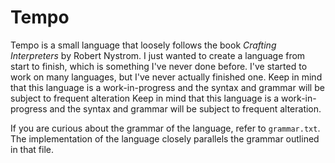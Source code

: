 # Tempo

Tempo is a small language that loosely follows the book *Crafting Interpreters*
by Robert Nystrom. I just wanted to create a language from start to finish,
which is something I've never done before. I've started to work on many
languages, but I've never actually finished one. Keep in mind that this
language is a work-in-progress and the syntax and grammar will be subject to
frequent alteration Keep in mind that this language is a work-in-progress and
the syntax and grammar will be subject to frequent alteration.

If you are curious about the grammar of the language, refer to `grammar.txt`.
The implementation of the language closely parallels the grammar outlined in
that file.
